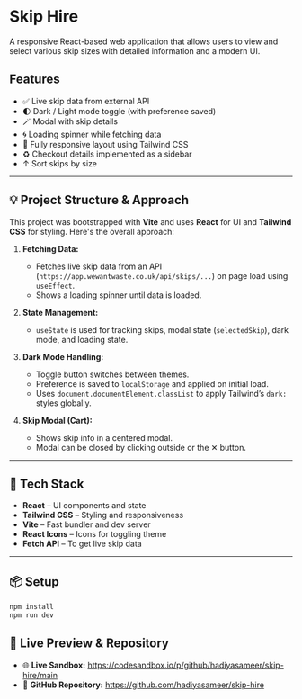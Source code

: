 # Skip Hire

A responsive React-based web application that allows users to view and select various skip sizes with detailed information and a modern UI.

## Features

- ✅ Live skip data from external API
- 🌓 Dark / Light mode toggle (with preference saved)
- 🪄 Modal with skip details
- 🌀 Loading spinner while fetching data
- 📱 Fully responsive layout using Tailwind CSS
- ♻️ Checkout details implemented as a sidebar
- ↑ Sort skips by size

---

## 💡 Project Structure & Approach

This project was bootstrapped with **Vite** and uses **React** for UI and **Tailwind CSS** for styling. Here's the overall approach:

1. **Fetching Data:**

   - Fetches live skip data from an API (`https://app.wewantwaste.co.uk/api/skips/...`) on page load using `useEffect`.
   - Shows a loading spinner until data is loaded.

2. **State Management:**

   - `useState` is used for tracking skips, modal state (`selectedSkip`), dark mode, and loading state.

3. **Dark Mode Handling:**

   - Toggle button switches between themes.
   - Preference is saved to `localStorage` and applied on initial load.
   - Uses `document.documentElement.classList` to apply Tailwind’s `dark:` styles globally.

4. **Skip Modal (Cart):**
   - Shows skip info in a centered modal.
   - Modal can be closed by clicking outside or the ✕ button.

---

## 🧪 Tech Stack

- **React** – UI components and state
- **Tailwind CSS** – Styling and responsiveness
- **Vite** – Fast bundler and dev server
- **React Icons** – Icons for toggling theme
- **Fetch API** – To get live skip data

---

## 📦 Setup

```bash
npm install
npm run dev

```

## 🔗 Live Preview & Repository

- 🌐 **Live Sandbox:** https://codesandbox.io/p/github/hadiyasameer/skip-hire/main
- 📁 **GitHub Repository:** https://github.com/hadiyasameer/skip-hire
